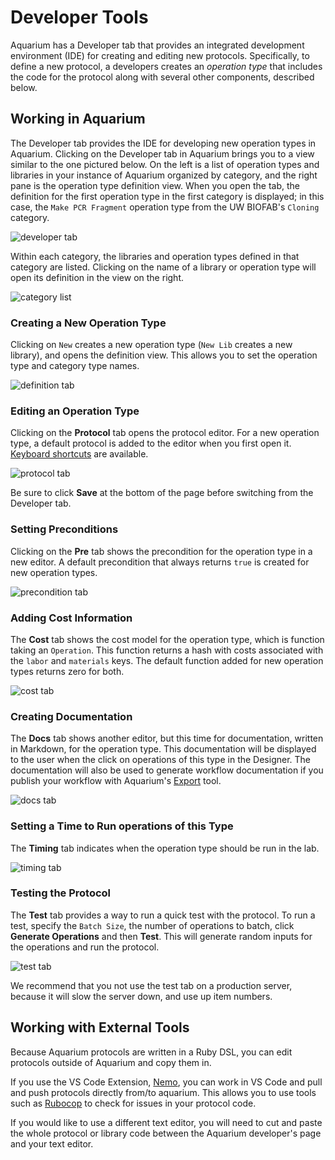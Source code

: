 # Developer Tools

Aquarium has a Developer tab that provides an integrated development environment (IDE) for creating and editing new protocols. Specifically, to define a new protocol, a developers creates an _operation type_ that includes the code for the protocol along with several other components, described below.

## Working in Aquarium

The Developer tab provides the IDE for developing new operation types in Aquarium.
Clicking on the Developer tab in Aquarium brings you to a view similar to the one pictured below.
On the left is a list of operation types and libraries in your instance of Aquarium organized by category,
and the right pane is the operation type definition view.
When you open the tab, the definition for the first operation type in the first category is displayed; in this case, the `Make PCR Fragment` operation type from the UW BIOFAB's `Cloning` category.

<img src="docs/protocol_developer/images/developer_tab.png"
     alt="developer tab"
     max-width="100%">

Within each category, the libraries and operation types defined in that category are listed.
Clicking on the name of a library or operation type will open its definition in the view on the right.

<img src="docs/protocol_developer/images/category_list.png"
     alt="category list"
     style="max-width: 200px">

### Creating a New Operation Type 

Clicking on `New` creates a new operation type (`New Lib` creates a new library), and opens the definition view.
This allows you to set the operation type and category type names.

<img src="docs/protocol_developer/images/definition_tab.png"
     alt="definition tab"
     max-width="400px">

### Editing an Operation Type 

Clicking on the **Protocol** tab opens the protocol editor.
For a new operation type, a default protocol is added to the editor when you first open it.
[Keyboard shortcuts](https://github.com/ajaxorg/ace/wiki/Default-Keyboard-Shortcuts) are available.

<img src="docs/protocol_developer/images/protocol_tab.png"
     alt="protocol tab"
     max-width="400px">

Be sure to click **Save** at the bottom of the page before switching from the Developer tab.

### Setting Preconditions 

Clicking on the **Pre** tab shows the precondition for the operation type in a new editor.
A default precondition that always returns `true` is created for new operation types.

<img src="docs/protocol_developer/images/pre_tab.png"
     alt="precondition tab"
     style="max-width: 500px">

### Adding Cost Information 

The **Cost** tab shows the cost model for the operation type, which is function taking an `Operation`.
This function returns a hash with costs associated with the `labor` and `materials` keys.
The default function added for new operation types returns zero for both.

<img src="docs/protocol_developer/images/cost_tab.png"
     alt="cost tab"
     style="max-width: 500px">

### Creating Documentation 

The **Docs** tab shows another editor, but this time for documentation, written in Markdown, for the operation type.
This documentation will be displayed to the user when the click on operations of this type in the Designer.
The documentation will also be used to generate workflow documentation if you publish your workflow
with Aquarium's <a href="#" onclick="select('Community','Exporting')">Export</a> tool.

<img src="docs/protocol_developer/images/doc_tab.png"
     alt="docs tab"
     style="max-width: 500px">

### Setting a Time to Run operations of this Type 

The **Timing** tab indicates when the operation type should be run in the lab.

<img src="docs/protocol_developer/images/timing_tab.png"
     alt="timing tab"
    style="max-width: 500px">

### Testing the Protocol 

The **Test** tab provides a way to run a quick test with the protocol.
To run a test, specify the `Batch Size`, the number of operations to batch, click **Generate Operations** and then **Test**.
This will generate random inputs for the operations and run the protocol.

<img src="docs/protocol_developer/images/test_tab.png"
     alt="test tab"
     style="max-width: 500px">

We recommend that you not use the test tab on a production server, because it will slow the server down,
and use up item numbers.

## Working with External Tools

Because Aquarium protocols are written in a Ruby DSL, you can edit protocols outside of Aquarium and copy them in.

If you use the VS Code Extension, [Nemo](https://github.com/klavinslab/nemo), you can work in VS Code and pull and push protocols directly from/to aquarium.
This allows you to use tools such as [Rubocop](https://rubocop.readthedocs.io/en/latest/) to check for issues in your protocol code.

If you would like to use a different text editor, you will need to cut and paste the whole protocol or library code between the Aquarium developer's page and your text editor.


